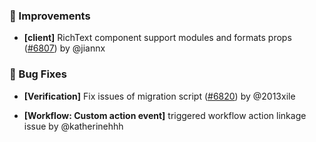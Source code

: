 ### 🚀 Improvements

- **[client]** RichText component support modules and formats props ([#6807](https://github.com/nocobase/nocobase/pull/6807)) by @jiannx

### 🐛 Bug Fixes

- **[Verification]** Fix issues of migration script ([#6820](https://github.com/nocobase/nocobase/pull/6820)) by @2013xile

- **[Workflow: Custom action event]** triggered workflow action linkage issue by @katherinehhh

